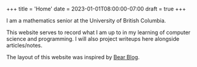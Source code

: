 +++
title = 'Home'
date = 2023-01-01T08:00:00-07:00
draft = true
+++

I am a mathematics senior at the University of British Columbia. 

This website serves to record what I am up to in my learning of computer science and programming. I will also project writeups here alongside articles/notes. 

The layout of this website was inspired by [Bear Blog](https://www.bearblog.dev).
